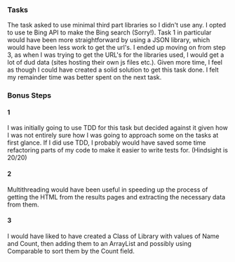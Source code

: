 ### Tasks

The task asked to use minimal third part libraries so I didn't use any. I opted to use te Bing API to make the Bing search (Sorry!).
Task 1 in particular would have been more straightforward by using a JSON library, which would have been less work to get the url's.
I ended up moving on from step 3, as when I was trying to get the URL's for the libraries used, I would get a lot of dud data (sites hosting their own js files etc.).
Given more time, I feel as though I could have created a solid solution to get this task done. I felt my remainder time was better spent on the next task.

### Bonus Steps

#### 1

I was initially going to use TDD for this task but decided against it given how I was not entirely sure how I was going to approach some on the tasks at first glance.
If I did use TDD, I probably would have saved some time refactoring parts of my code to make it easier to write tests for. (Hindsight is 20/20)

#### 2

Multithreading would have been useful in speeding up the process of getting the HTML from the results pages and extracting the necessary data from them.

#### 3

I would have liked to have created a Class of Library with values of Name and Count, then adding them to an ArrayList and possibly using Comparable to sort them by the Count field.